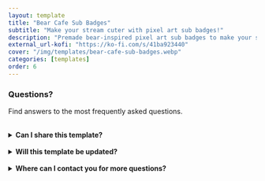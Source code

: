 ```yaml
---
layout: template
title: "Bear Cafe Sub Badges"
subtitle: "Make your stream cuter with pixel art sub badges!"
description: "Premade bear-inspired pixel art sub badges to make your stream cuter."
external_url-kofi: "https://ko-fi.com/s/41ba923440"
cover: "/img/templates/bear-cafe-sub-badges.webp"
categories: [templates]
order: 6
---
```


### Questions?

Find answers to the most frequently asked questions.

<br>

<details>
    <summary><b>Can I share this template?</b></summary>

    <br>

    Yes! I even encourage you to share the template with others, because I'd like to reach as many people as possible. But please don't alter any of my content or sell the template yourself.

</details>

<br>

<details>
    <summary><b>Will this template be updated?</b></summary>

    <br>

    My plan is to update the template when I feel necessary to make sure it stays current and relevant.

</details>

<br>

<details>
    <summary><b>Where can I contact you for more questions?</b></summary>

    <br>

    You can contact me at glitchedinorbit@gmail.com and I'll be happy to answer any questions or concerns.

</details>
